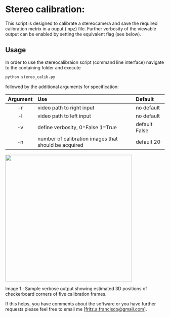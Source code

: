 # Stereo calibration:

This script is designed to calibrate a stereocamera and save the 
required calibration metrix in a ouput (.npz) file. Further verbosity of 
the viewable output can be enabled by setting the equivalent flag (see 
below).

## Usage

In order to use the stereocalibraion script (command line interface) 
navigate to the 
containing folder and execute
```bash
python stereo_calib.py
```
followed by the additional arguments for specification:

|Argument       | Use           |Default |
|:-------------: |:-------------| :-----|
|-r|video path to right input |no default|
|-l|video path to left input|no default|
|-v|define verbosity, 0=False 1=True |default False|
|-n|number of calibration images that should be acquired|default 20|

<img 
src="https://github.com/EduSampaio/OctoFishProject/checkerboard_positions.png" 
width="400">

Image 1.: Sample verbose output showing estimated 3D positions of 
checkerboard corners of five calibration frames.

If this helps, you have comments about the software or you have further 
requests please feel free to email me [fritz.a.francisco@gmail.com].
